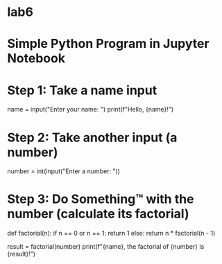 # lab6
# Simple Python Program in Jupyter Notebook

# Step 1: Take a name input
name = input("Enter your name: ")
print(f"Hello, {name}!")

# Step 2: Take another input (a number)
number = int(input("Enter a number: "))

# Step 3: Do Something™ with the number (calculate its factorial)
def factorial(n):
    if n == 0 or n == 1:
        return 1
    else:
        return n * factorial(n - 1)

result = factorial(number)
print(f"{name}, the factorial of {number} is {result}!")
